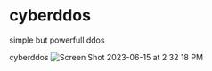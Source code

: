 # cyberddos
simple but powerfull ddos

cyberddos
![Screen Shot 2023-06-15 at 2 32 18 PM](https://github.com/geocyber11/cyberddos/assets/133251241/a55eb27e-6329-4bcb-b8f2-258bab0fa58c)
